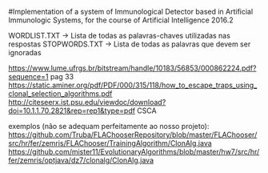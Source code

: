 #Implementation of a system of Immunological Detector based in Artificial Immunologic Systems, for the course of Artificial Intelligence 2016.2

WORDLIST.TXT -> Lista de todas as palavras-chaves utilizadas nas respostas
STOPWORDS.TXT -> Lista de todas as palavras que devem ser ignoradas

https://www.lume.ufrgs.br/bitstream/handle/10183/56853/000862224.pdf?sequence=1  pag 33
https://static.aminer.org/pdf/PDF/000/315/118/how_to_escape_traps_using_clonal_selection_algorithms.pdf
http://citeseerx.ist.psu.edu/viewdoc/download?doi=10.1.1.70.2821&rep=rep1&type=pdf  CSCA

exemplos (não se adequam perfeitamente ao nosso projeto):
https://github.com/Truba/FLAChooserRepository/blob/master/FLAChooser/src/hr/fer/zemris/FLAChooser/TrainingAlgorithm/ClonAlg.java
https://github.com/mister11/EvolutionaryAlgorithms/blob/master/hw7/src/hr/fer/zemris/optjava/dz7/clonalg/ClonAlg.java